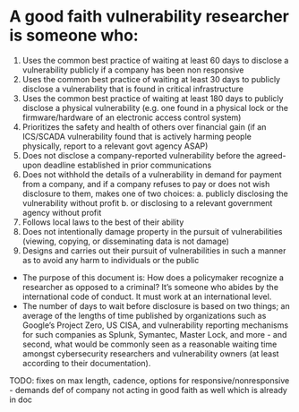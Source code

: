 # A good faith vulnerability researcher is someone who:

1. Uses the common best practice of waiting at least 60 days to disclose a vulnerability publicly if a company has been non responsive 
2. Uses the common best practice of waiting at least 30 days to publicly disclose a vulnerability that is found in critical infrastructure
3. Uses the common best practice of waiting at least 180 days to publicly disclose a physical vulnerability (e.g. one found in a physical lock or the firmware/hardware of an electronic access control system)
4. Prioritizes the safety and health of others over financial gain (if an ICS/SCADA vulnerability found that is actively harming people physically, report to a relevant govt agency ASAP)
5. Does not disclose a company-reported vulnerability before the agreed-upon deadline established in prior communications
6. Does not withhold the details of a vulnerability in demand for payment from a company, and if a company refuses to pay or does not wish disclosure to them, makes one of two choices:
a. publicly disclosing the vulnerability without profit
b. or disclosing to a relevant government agency without profit
7. Follows local laws to the best of their ability
8. Does not intentionally damage property in the pursuit of vulnerabilities (viewing, copying, or disseminating data is not damage)
9. Designs and carries out their pursuit of vulnerabilities in such a manner as to avoid any harm to individuals or the public

* The purpose of this document is: How does a policymaker recognize a researcher as opposed to a criminal? It’s someone who abides by the international code of conduct. It must work at an international level. 
* The number of days to wait before disclosure is based on two things; an average of the lengths of time published by organizations such as Google’s Project Zero, US CISA, and vulnerability reporting mechanisms for such companies as Splunk, Symantec, Master Lock, and more - and second, what would be commonly seen as a reasonable waiting time amongst cybersecurity researchers and vulnerability owners (at least according to their documentation).

TODO: fixes on max length, cadence, options for responsive/nonresponsive - demands def of company not acting in good faith as well which is already in doc
